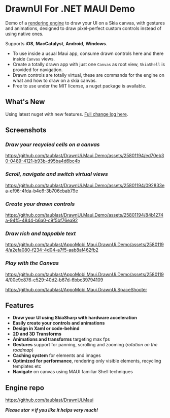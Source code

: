 ﻿# DrawnUI For .NET MAUI Demo

Demo of a [rendering engine](https://github.com/taublast/DrawnUi.Maui) to draw your UI on a Skia canvas, with gestures and animations, designed to draw pixel-perfect custom controls instead of using native ones. 

Supports **iOS**, **MacCatalyst**, **Android**, **Windows**.

* To use inside a usual Maui app, consume drawn controls here and there inside `Canvas` views.
* Create a totally drawn app with just one `Canvas` as root view, `SkiaShell` is provided for navigation.
 * Drawn controls are totally virtual, these are commands for the engine on what and how to draw on a skia canvas. 
* Free to use under the MIT license, a nuget package is available. 

## What's New

Using latest nuget with new features. [Full change log here](https://github.com/taublast/DrawnUi.Maui).

## Screenshots

### _Draw your recycled cells on a canvas_

https://github.com/taublast/DrawnUi.Maui.Demo/assets/25801194/ed70eb30-0489-4121-b93b-d95ba4d6bc4b

### _Scroll, navigate and switch virtual views_

https://github.com/taublast/DrawnUi.Maui.Demo/assets/25801194/092833ea-ef96-4fda-b4e6-3b706cbab79e

### _Create your drawn controls_

https://github.com/taublast/DrawnUi.Maui.Demo/assets/25801194/84b1274a-94f5-4844-b6a0-c9f5bf76ea92

### _Draw rich and tappable text_

https://github.com/taublast/AppoMobi.Maui.DrawnUi.Demo/assets/25801194/a2efa080-f234-4d04-a7f5-aab8af462fb2

### _Play with the Canvas_

https://github.com/taublast/AppoMobi.Maui.DrawnUi.Demo/assets/25801194/00e9c876-c529-40d2-b67d-6bbc39794109

https://github.com/taublast/AppoMobi.Maui.DrawnUi.SpaceShooter

## Features

* __Draw your UI using SkiaSharp with hardware acceleration__
* __Easily create your controls and animations__
* __Design in Xaml or code-behind__
* __2D and 3D Transforms__
* __Animations and transforms__ targeting max fps
* __Gestures__ support for panning, scrolling and zooming (_rotation on the roadmap_)
* __Caching system__ for elements and images
* __Optimized for performance__, rendering only visible elements, recycling templates etc
* __Navigate__ on canvas using MAUI familiar Shell techniques 

## Engine repo
https://github.com/taublast/DrawnUi.Maui

___Please star ⭐ if you like it helps very much!___

